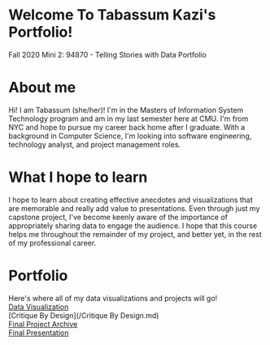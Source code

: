 # Welcome To Tabassum Kazi's Portfolio! 
Fall 2020 Mini 2: 94870 - Telling Stories with Data Portfolio

# About me
Hi! I am Tabassum (she/her)! I'm in the Masters of Information System Technology program and am in my last semester here at CMU. I'm from NYC and hope to pursue my career back home after I graduate. With a background in Computer Science, I'm looking into software engineering, technology analyst, and project management roles. 

# What I hope to learn
I hope to learn about creating effective anecdotes and visualizations that are memorable and really add value to presentations. Even through just my capstone project, I've become keenly aware of the importance of appropriately sharing data to engage the audience. I hope that this course helps me throughout the remainder of my project, and better yet, in the rest of my professional career. 

# Portfolio
Here's where all of my data visualizations and projects will go!
<br>
[Data Visualization](/datavis2.md)
<br>
[Critique By Design](/Critique By Design.md)
<br>
[Final Project Archive](/final_project_TabassumKazi.md)
<br>
[Final Presentation](https://carnegiemellon.shorthandstories.com/shelter-animals---euthanasia-in-the-u-s-/index.html)
